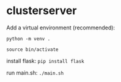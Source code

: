 # clusterserver

Add a virtual environment (recommended):

  `python -m venv .`
  
  `source bin/activate`

install flask:
`pip install flask`

run main.sh:
`./main.sh`
